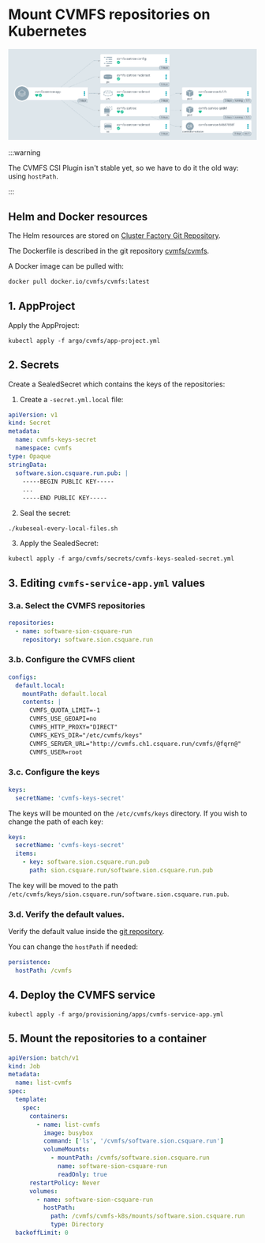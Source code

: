 # Mount CVMFS repositories on Kubernetes

![image-20220509154116581](01-mount-cvmfs.assets/image-20220509154116581.png)

:::warning

The CVMFS CSI Plugin isn't stable yet, so we have to do it the old way: using `hostPath`.

:::

## Helm and Docker resources

The Helm resources are stored on [Cluster Factory Git Repository](https://github.com/SquareFactory/cluster-factory-ce/tree/main/helm/cvmfs-service).

The Dockerfile is described in the git repository [cvmfs/cvmfs](https://github.dev/cvmfs/cvmfs/blob/devel/packaging/container/Dockerfile).

A Docker image can be pulled with:

```sh
docker pull docker.io/cvmfs/cvmfs:latest
```

## 1. AppProject

Apply the AppProject:

```shell title="user@local:/cluster-factory-ce"
kubectl apply -f argo/cvmfs/app-project.yml
```

## 2. Secrets

Create a SealedSecret which contains the keys of the repositories:

1. Create a `-secret.yml.local` file:

```yaml title="argo/cvmfs/secrets/cvmfs-keys-secret.yml.local"
apiVersion: v1
kind: Secret
metadata:
  name: cvmfs-keys-secret
  namespace: cvmfs
type: Opaque
stringData:
  software.sion.csquare.run.pub: |
    -----BEGIN PUBLIC KEY-----
    ...
    -----END PUBLIC KEY-----
```

2. Seal the secret:

```shell title="user@local:/cluster-factory-ce"
./kubeseal-every-local-files.sh
```

3. Apply the SealedSecret:

```shell title="user@local:/cluster-factory-ce"
kubectl apply -f argo/cvmfs/secrets/cvmfs-keys-sealed-secret.yml
```

## 3. Editing `cvmfs-service-app.yml` values

### 3.a. Select the CVMFS repositories

```yaml title="argo/provisioning/apps/cvmfs-service-app.yml > spec > source > helm > values > repositories"
repositories:
  - name: software-sion-csquare-run
    repository: software.sion.csquare.run
```

### 3.b. Configure the CVMFS client

```yaml title="argo/provisioning/apps/cvmfs-service-app.yml > spec > source > helm > values > configs"
configs:
  default.local:
    mountPath: default.local
    contents: |
      CVMFS_QUOTA_LIMIT=-1
      CVMFS_USE_GEOAPI=no
      CVMFS_HTTP_PROXY="DIRECT"
      CVMFS_KEYS_DIR="/etc/cvmfs/keys"
      CVMFS_SERVER_URL="http://cvmfs.ch1.csquare.run/cvmfs/@fqrn@"
      CVMFS_USER=root
```

### 3.c. Configure the keys

```yaml title="argo/provisioning/apps/cvmfs-service-app.yml > spec > source > helm > values > keys"
keys:
  secretName: 'cvmfs-keys-secret'
```

The keys will be mounted on the `/etc/cvmfs/keys` directory. If you wish to change the path of each key:

```yaml title="argo/provisioning/apps/cvmfs-service-app.yml > spec > source > helm > values > keys"
keys:
  secretName: 'cvmfs-keys-secret'
  items:
    - key: software.sion.csquare.run.pub
      path: sion.csquare.run/software.sion.csquare.run.pub
```

The key will be moved to the path `/etc/cvmfs/keys/sion.csquare.run/software.sion.csquare.run.pub`.

### 3.d. Verify the default values.

Verify the default value inside the [git repository](https://github.com/SquareFactory/cluster-factory-ce/tree/main/helm/cvmfs-service/values.yaml).

You can change the `hostPath` if needed:

```yaml title="argo/provisioning/apps/cvmfs-service-app.yml > spec > source > helm > values > persistence"
persistence:
  hostPath: /cvmfs
```

## 4. Deploy the CVMFS service

```shell title="user@local:/cluster-factory-ce"
kubectl apply -f argo/provisioning/apps/cvmfs-service-app.yml
```

## 5. Mount the repositories to a container

```yaml title="job.yaml"
apiVersion: batch/v1
kind: Job
metadata:
  name: list-cvmfs
spec:
  template:
    spec:
      containers:
        - name: list-cvmfs
          image: busybox
          command: ['ls', '/cvmfs/software.sion.csquare.run']
          volumeMounts:
            - mountPath: /cvmfs/software.sion.csquare.run
              name: software-sion-csquare-run
              readOnly: true
      restartPolicy: Never
      volumes:
        - name: software-sion-csquare-run
          hostPath:
            path: /cvmfs/cvmfs-k8s/mounts/software.sion.csquare.run
            type: Directory
  backoffLimit: 0
```
